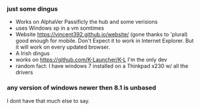 ### just some dingus
- Works on AlphaVer Passificly the hub and some verisions
- uses Windows xp in a vm somtimes
- Website https://vincent392.github.io/website/ (gone thanks to 'plural) good enough for mobile. Don't Expect it to work in Internet Explorer. But it will work on every updated browser.
- A Irish dingus
- works on https://github.com/K-Launcher/K-L I'm the only dev
- random fact:
I have windows 7 installed on a Thinkpad x230 w/ all the drivers
### any version of windows newer then 8.1 is unbased
I dont have that much else to say.

